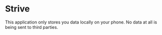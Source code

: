 # Strive
This application only stores you data locally on your phone. No data at all is being sent to third parties.
